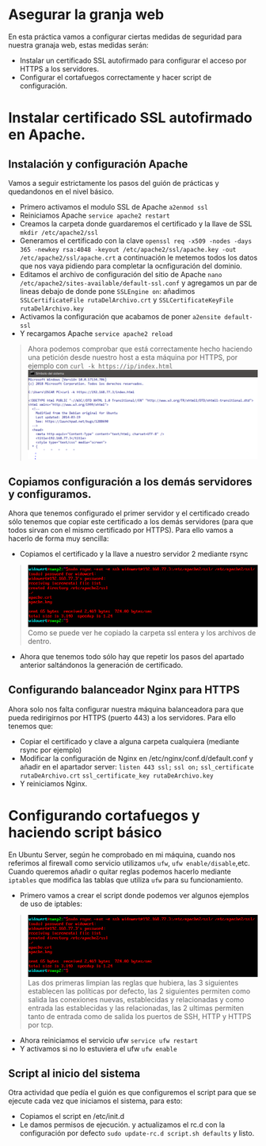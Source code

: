 # Asegurar la granja web

En esta práctica vamos a configurar ciertas medidas de seguridad para nuestra granaja web, estas medidas serán:
- Instalar un certificado SSL autofirmado para configurar el acceso por HTTPS a los servidores.
- Configurar el cortafuegos correctamente y hacer script de configuración.

# Instalar certificado SSL autofirmado en Apache.

## Instalación y configuración Apache
Vamos a seguir estrictamente los pasos del guión de prácticas y quedandonos en el nivel básico.
- Primero activamos el modulo SSL de Apache `a2enmod ssl`
- Reiniciamos Apache `service apache2 restart`
- Creamos la carpeta donde guardaremos el certificado y la llave de SSL `mkdir /etc/apache2/ssl`
- Generamos el certificado con la clave `openssl req -x509 -nodes -days 365 -newkey rsa:4048 -keyout /etc/apache2/ssl/apache.key -out /etc/apache2/ssl/apache.crt` a continuación le metemos todos los datos que nos vaya pidiendo para completar la ocnfiguración del dominio.
- Editamos el archivo de configuración del sitio de Apache `nano /etc/apache2/sites-available/default-ssl.conf` y agregamos un par de lineas debajo de donde pone `SSLEngine on`: añadimos `SSLCertificateFile rutaDelArchivo.crt` y `SSLCertificateKeyFile rutaDelArchivo.key`
- Activamos la configuración que acabamos de poner `a2ensite default-ssl`
- Y recargamos Apache `service apache2 reload`
>Ahora podemos comprobar que está correctamente hecho haciendo una petición desde nuestro host a esta máquina por HTTPS, por ejemplo con `curl -k https://ip/index.html`
![img](https://raw.githubusercontent.com/widowert/swap/master/practica4/images/curlHTTPS.png)

## Copiamos configuración a los demás servidores y configuramos.

Ahora que tenemos configurado el primer servidor y el certificado creado sólo tenemos que copiar este certificado a los demás servidores (para que todos sirvan con el mismo certificado por HTTPS). Para ello vamos a hacerlo de forma muy sencilla:
- Copiamos el certificado y la llave a nuestro servidor 2 mediante rsync
>![img](https://raw.githubusercontent.com/widowert/swap/master/practica4/images/copiaSSL.png)
Como se puede ver he copiado la carpeta ssl entera y los archivos de dentro.
- Ahora que tenemos todo sólo hay que repetir los pasos del apartado anterior saltándonos la generación de certificado.

## Configurando balanceador Nginx para HTTPS
Ahora solo nos falta configurar nuestra máquina balanceadora para que pueda redirigirnos por HTTPS (puerto 443) a los servidores. Para ello tenemos que:
- Copiar el certificado y clave a alguna carpeta cualquiera (mediante rsync por ejemplo)
- Modificar la configuración de Nginx en /etc/nginx/conf.d/default.conf y añadir en el apartador server: `listen 443 ssl;` `ssl on;` `ssl_certificate rutaDeArchivo.crt` `ssl_certificate_key rutaDeArchivo.key`
- Y reiniciamos Nginx.

# Configurando cortafuegos y haciendo script básico
En Ubuntu Server, según he comprobado en mi máquina, cuando nos referimos al firewall como servicio utilizamos `ufw`, `ufw enable/disable`,etc. Cuando queremos añadir o quitar reglas podemos hacerlo mediante `iptables` que modifica las tablas que utiliza `ufw` para su funcionamiento.
- Primero vamos a crear el script donde podemos ver algunos ejemplos de uso de iptables:
>![img](https://raw.githubusercontent.com/widowert/swap/master/practica4/images/copiaSSL.png)
Las dos primeras limpian las reglas que hubiera, las 3 siguientes establecen las políticas por defecto, las 2 siguientes permiten como salida las conexiones nuevas, establecidas y relacionadas y como entrada las establecidas y las relacionadas, las 2 ultimas permiten tanto de entrada como de salida los puertos de SSH, HTTP y HTTPS por tcp. 
- Ahora reiniciamos el servicio ufw `service ufw restart`
- Y activamos si no lo estuviera el ufw `ufw enable`
## Script al inicio del sistema
Otra actividad que pedía el guión es que configuremos el script para que se ejecute cada vez que iniciamos el sistema, para esto:
- Copiamos el script en /etc/init.d
- Le damos permisos de ejecución.
y actualizamos el rc.d con la configuración por defecto `sudo update-rc.d script.sh defaults` y listo.